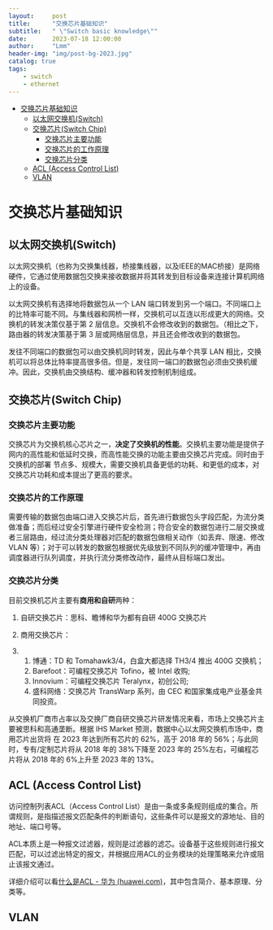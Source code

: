```yaml
---
layout:     post
title:      "交换芯片基础知识"
subtitle:   " \"Switch basic knowledge\""
date:       2023-07-18 12:00:00
author:     "Lmm"
header-img: "img/post-bg-2023.jpg"
catalog: true
tags:
    - switch
    - ethernet
---
```


- [交换芯片基础知识](#交换芯片基础知识)
	- [以太网交换机(Switch)](#以太网交换机switch)
	- [交换芯片(Switch Chip)](#交换芯片switch-chip)
		- [交换芯片主要功能](#交换芯片主要功能)
		- [交换芯片的工作原理](#交换芯片的工作原理)
		- [交换芯片分类](#交换芯片分类)
	- [ACL (Access Control List)](#acl-access-control-list)
	- [VLAN](#vlan)


# 交换芯片基础知识

## 以太网交换机(Switch)

以太网交换机（也称为交换集线器，桥接集线器，以及IEEE的MAC桥接）是网络硬件，它通过使用数据包交换来接收数据并将其转发到目标设备来连接计算机网络上的设备。

以太网交换机有选择地将数据包从一个 LAN 端口转发到另一个端口。不同端口上的比特率可能不同。与集线器和网桥一样，交换机可以互连以形成更大的网络。交换机的转发决策仅基于第 2 层信息。交换机不会修改收到的数据包。（相比之下，路由器的转发决策基于第 3 层或网络层信息，并且还会修改收到的数据包。

发往不同端口的数据包可以由交换机同时转发，因此与单个共享 LAN 相比，交换机可以将总体比特率提高很多倍。但是，发往同一端口的数据包必须由交换机缓冲。因此，交换机由交换结构、缓冲器和转发控制机制组成。

## 交换芯片(Switch Chip)

### 交换芯片主要功能

交换芯片为交换机核心芯片之一，**决定了交换机的性能**。交换机主要功能是提供子网内的高性能和低延时交换，而高性能交换的功能主要由交换芯片完成。同时由于交换机的部署 节点多、规模大，需要交换机具备更低的功耗、和更低的成本，对交换芯片功耗和成本提出了更高的要求。

### 交换芯片的工作原理

需要传输的数据包由端口进入交换芯片后，首先进行数据包头字段匹配，为流分类做准备；而后经过安全引擎进行硬件安全检测；符合安全的数据包进行二层交换或者三层路由，经过流分类处理器对匹配的数据包做相关动作（如丢弃、限速、修改VLAN 等）；对于可以转发的数据包根据优先级放到不同队列的缓冲管理中，再由调度器进行队列调度，并执行流分类修改动作，最终从目标端口发出。

### 交换芯片分类

目前交换机芯片主要有**商用和自研**两种：

1. 自研交换芯片：思科、瞻博和华为都有自研 400G 交换芯片

2. 商用交换芯片：

3. 1. 博通：TD 和 Tomahawk3/4，白盒大都选择 TH3/4 推出 400G 交换机；
	2. Barefoot：可编程交换芯片 Tofino，被 Intel 收购;
	3. Innovium：可编程交换芯片 Teralynx，初创公司;
	4. 盛科网络：交换芯片 TransWarp 系列，由 CEC 和国家集成电产业基金共同投资。

从交换机厂商市占率以及交换厂商自研交换芯片研发情况来看，市场上交换芯片主要被思科和高通垄断。根据 IHS Market 预测，数据中心以太网交换机市场中，商用芯片出货将 在 2023 年达到所有芯片的 62%，高于 2018 年的 56%；与此同时，专有/定制芯片将从 2018 年的 38%下降至 2023 年的 25%左右，可编程芯片将从 2018 年的 6%上升至 2023 年的 13%。

## ACL (Access Control List)

访问控制列表ACL（Access Control List）是由一条或多条规则组成的集合。所谓规则，是指描述报文匹配条件的判断语句，这些条件可以是报文的源地址、目的地址、端口号等。

ACL本质上是一种报文过滤器，规则是过滤器的滤芯。设备基于这些规则进行报文匹配，可以过滤出特定的报文，并根据应用ACL的业务模块的处理策略来允许或阻止该报文通过。

详细介绍可以看[什么是ACL - 华为 (huawei.com)](https://support.huawei.com/enterprise/zh/doc/EDOC1100086646)，其中包含简介、基本原理、分类等。

## VLAN

